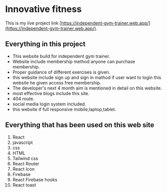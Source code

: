 # Innovative fitness

This is my live project link [https://independent-gym-trainer.web.app/](https://independent-gym-trainer.web.app/).

## Everything in this project

- This website build for independent gym trainer.
- Website include membership method anyone can purchase membership.
- Proper guidance of different exercises is given.
- this website include sign up and sign in mathod if user want to login this website he given access free membership.
- The developer's next 4 month aim is mentioned in detail on this website.
- most effective blogs include this site.
- 404 route.
- social media login system included.
- this website if full responsive mobile,laptop,tablet.

## Everything that has been used on this web site

1. React
2. javascript
3. css
4. HTML
5. Tailwind css
6. React Router
7. React Icon
8. Firebase
9. React Firebase hooks
10. React toast
